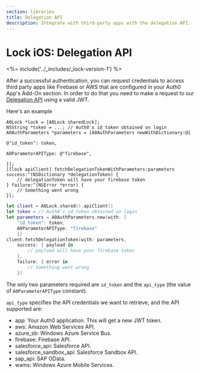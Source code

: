 ```yaml
---
section: libraries
title: Delegation API
description: Integrate with third-party apps with the delegation API.
---
```


# Lock iOS: Delegation API

<%= include('../_includes/_lock-version-1') %>

After a successful authentication, you can request credentials to access third party apps like Firebase or AWS that are configured in your Auth0 App's Add-On section. In order to do that you need to make a request to our [Delegation API](/api/authentication/reference#delegation) using a valid JWT.

Here's an example

```objc
A0Lock *lock = [A0Lock sharedLock];
NSString *token = ...; // Auth0's id_token obtained on login
A0AuthParameters *parameters = [A0AuthParameters newWithDictionary:@{
                                                                     @"id_token": token,
                                                                     A0ParameterAPIType: @"firebase",
                                                                     }];
[[lock apiClient] fetchDelegationTokenWithParameters:parameters success:^(NSDictionary *delegationToken) {
    // delegationToken will have your firebase token
} failure:^(NSError *error) {
    // Something went wrong
}];
```

```swift
let client = A0Lock.shared().apiClient()
let token = // Auth0's id_token obtained on login
let parameters = A0AuthParameters.new(with: [
    "id_token": token,
    A0ParameterAPIType: "firebase"
    ])
client.fetchDelegationToken(with: parameters,
    success: { payload in
        // payload will have your firebase token
    },
    failure: { error in
        // Something went wrong
    })
```

The only two parameters required are `id_token` and the `api_type` (the value of `A0ParameterAPIType` constant).

`api_type` specifies the API credentials we want to retrieve, and the API supported are:

* app: Your Auth0 application. This will get a new JWT token.
* aws: Amazon Web Services API.
* azure_sb: Windows Azure Service Bus.
* firebase: Firebase API.
* salesforce_api: Salesforce API.
* salesforce_sandbox_api: Salesforce Sandbox API.
* sap_api: SAP OData.
* wams: Windows Azure Mobile Services.
